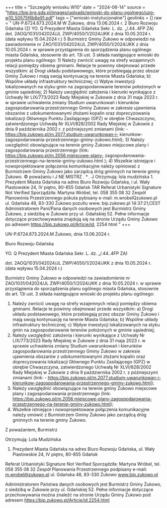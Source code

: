 +++
title = "Szczegóły wniosku W10"
date = "2024-06-14"
source = "https://bip.brg.gda.pl/images/uploads/wnioski-do-planu-ogolnego/uzg-w10_50575f6b6e91.pdf"
tags = ["wnioski-instytucjonalne"]
geolinks = []
raw = " UN-P.6724.673.2024.M W Żukowo, dnia 13.06.2024 r.  2  Biuro Rozwoju Gdańska (2)  YO. Q Prezydent Miasta Gdańska   Sekr. L. dz. „/.44..4FP ZA)  dot. 2AOQ/1031/042024/JL ZWP/4050/1/2024/JKK z dnia 10.05.2024 r. (data wpływu 15.04.2024 r.)   5  Burmistrz Gminy Zukowo w odpowiedzi na zawiadomienie nr ZAO/1031/042024/JL  ZWP/4050/1/2024/JKK z dnia 10.05.2024 r. w sprawie przystąpienia do sporządzenia planu ogólnego miasta Gdańska, stosownie do art. 13i ust. 3 składa następujące wnioski do projektu planu ogólnego: 1) Należy zwrócić uwagę na strefy wzajemnych relacji pomiędzy obiema gminami. Relacje te powinny obejmować przede wszystkim:   a) Drogi układu podstawowego, które przebiegają przez obszar Gminy Żukowo i mają swoją kontynuację na terenie Miasta Gdańska; b) Wspólne układy infrastruktury technicznej;  c) Wpływ inwestycji lokalizowanych na styku gmin na zagospodarowanie terenów  położonych w gminie sąsiedniej;  2) Należy uwzględnić założenia i kierunki wynikające z Uchwały Nr LIX/773/2023 Rady Miejskiej w Żukowie z dnia 31 maja 2023 r. w sprawie uchwalenia zmiany Studium  uwarunkowań i kierunków zagospodarowania przestrzennego Gminy Żukowo w zakresie ujawnienia obszarów z udokumentowanymi złożami kopalin oraz doprecyzowania lokalizacji Głównego Punktu Zasilającego (GPZ) w obrębie Chwaszczyno, zatwierdzonego Uchwałą Nr XLVI/828/2002 Rady Miejskiej w Żukowie z dnia 9 października 2002 r.  z późniejszymi zmianami (link: - https://bip.zukowo.pl/m.2077,studium-uwarunkowan-i-  kierunkow-zagospodarowania-przestrzennego-gminy-zukowo.html);  3) Należy uwzględnić obowiązujące na terenie gminy Żukowo miejscowe plany i zagospodarowania przestrzennego (link: https://bip.zukowo.pl/m.2056,miejscowe-plany-  zagospodarowania-przestrzennego-na-terenie-gminy-zukowo.html );  4) Wszelkie istniejące i nowoprojektowane połączenia komunikacyjne należy opiniować z Burmistrzem Gminy Żukowo jako zarządcą dróg gminnych na terenie gminy Żukowo.  © poważaniu i J NE MISTRZ   . * . J  Otrzymują: lola mudzińska   1. Prezydent Miasta Gdańska na adres Biuro Rozwoju Gdańska, i ul. Wały Piastowskie 24, IV piętro, 80-855 Gdańsk TAR Referat Urbanistyki Signature Not Verified Sporządziła: Martyna Wróbel, tel. 058 355 08 32  Zespół Planowónia Przestrzennego pokuta pybisany e-mail: m.wrobelQzukowo.pl  ul. Gdańska 48, 83-330 Żukowo pozutlu www. bip.zukowo.pl 14:37:21,CEST  Administratorem Pani/Pana danych osobowych jest Burmistrz Gminy Żukowo, z siedzibą w Żukowie przy ul. Gdańskiej 52.  Pełne informacje dotyczące przechowywania znajdują się na stronie Urzędu Gminy Żukowo po adresem https://bip.zukowo.pl/Articie/id, 2254 html "
+++

UN-P.6724.673.2024.M Żukowo, dnia 13.06.2024 r.

Biuro Rozwoju Gdańska

YO. Q Prezydent Miasta Gdańska
Sekr. L. dz. „/.44..4FP ZA)

dot. 2AOQ/1031/042024/JL ZWP/4050/1/2024/JKK z dnia 10.05.2024 r. (data wpływu 15.04.2024 r.)

Burmistrz Gminy Żukowo w odpowiedzi na zawiadomienie nr ZAO/1031/042024/JL ZWP/4050/1/2024/JKK z dnia 10.05.2024 r. w sprawie przystąpienia do sporządzenia planu ogólnego miasta Gdańska, stosownie do art. 13i ust. 3 składa następujące wnioski do projektu planu ogólnego:
1) Należy zwrócić uwagę na strefy wzajemnych relacji pomiędzy obiema gminami. Relacje te powinny obejmować przede wszystkim:
a) Drogi układu podstawowego, które przebiegają przez obszar Gminy Żukowo i mają swoją kontynuację na terenie Miasta Gdańska;
b) Wspólne układy infrastruktury technicznej;
c) Wpływ inwestycji lokalizowanych na styku gmin na zagospodarowanie terenów położonych w gminie sąsiedniej;
2) Należy uwzględnić założenia i kierunki wynikające z Uchwały Nr LIX/773/2023 Rady Miejskiej w Żukowie z dnia 31 maja 2023 r. w sprawie uchwalenia zmiany Studium uwarunkowań i kierunków zagospodarowania przestrzennego Gminy Żukowo w zakresie ujawnienia obszarów z udokumentowanymi złożami kopalin oraz doprecyzowania lokalizacji Głównego Punktu Zasilającego (GPZ) w obrębie Chwaszczyna, zatwierdzonego Uchwałą Nr XLVI/828/2002 Rady Miejskiej w Żukowie z dnia 9 października 2002 r. z późniejszymi zmianami (link: - https://bip.zukowo.pl/m.2077,studium-uwarunkowan-i-kierunkow-zagospodarowania-przestrzennego-gminy-zukowo.html);
3) Należy uwzględnić obowiązujące na terenie gminy Żukowo miejscowe plany i zagospodarowania przestrzennego (link: https://bip.zukowo.pl/m.2056,miejscowe-plany-zagospodarowania-przestrzennego-na-terenie-gminy-zukowo.html);
4) Wszelkie istniejące i nowoprojektowane połączenia komunikacyjne należy omówić z Burmistrzem Gminy Żukowo jako zarządcą dróg gminnych na terenie gminy Żukowo.

Z poważaniem,
Burmistrz

Otrzymują: Lola Mudzińska
1. Prezydent Miasta Gdańska na adres Biuro Rozwoju Gdańska, ul. Wały Piastowskie 24, IV piętro, 80-855 Gdańsk


Referat Urbanistyki
Signature Not Verified
Sporządziła: Martyna Wróbel, tel. 058 355 08 32
Zespół Planowania Przestrzennego podpisany e-mail: m.wrobel@zukowo.pl
ul. Gdańska 48, 83-330 Żukowo
www.bip.zukowo.pl

Administratorem Państwa danych osobowych jest Burmistrz Gminy Żukowo, z siedzibą w Żukowie przy ul. Gdańskiej 52. Pełne informacje dotyczące przechowywania można znaleźć na stronie Urzędu Gminy Żukowo pod adresem https://bip.zukowo.pl/Articie/id,2254.html


